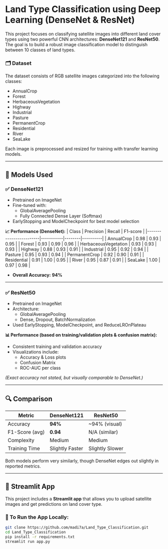 # Land Type Classification using Deep Learning (DenseNet & ResNet)

This project focuses on classifying satellite images into different land cover types using two powerful CNN architectures: **DenseNet121** and **ResNet50**. The goal is to build a robust image classification model to distinguish between 10 classes of land types.

### 🗂️ Dataset
The dataset consists of RGB satellite images categorized into the following classes:
- AnnualCrop
- Forest
- HerbaceousVegetation
- Highway
- Industrial
- Pasture
- PermanentCrop
- Residential
- River
- SeaLake

Each image is preprocessed and resized for training with transfer learning models.

---

## 🧠 Models Used

### ✅ DenseNet121
- Pretrained on ImageNet
- Fine-tuned with:
  - GlobalAveragePooling
  - Fully Connected Dense Layer (Softmax)
- EarlyStopping and ModelCheckpoint for best model selection

**📈 Performance (DenseNet):**
| Class                  | Precision | Recall | F1-score |
|------------------------|-----------|--------|----------|
| AnnualCrop             | 0.98      | 0.93   | 0.95     |
| Forest                 | 0.93      | 0.99   | 0.96     |
| HerbaceousVegetation   | 0.93      | 0.93   | 0.93     |
| Highway                | 0.88      | 0.93   | 0.91     |
| Industrial             | 0.95      | 0.92   | 0.94     |
| Pasture                | 0.95      | 0.93   | 0.94     |
| PermanentCrop          | 0.92      | 0.90   | 0.91     |
| Residential            | 0.91      | 1.00   | 0.95     |
| River                  | 0.95      | 0.87   | 0.91     |
| SeaLake                | 1.00      | 0.97   | 0.98     |

- **Overall Accuracy:** **94%**

---

### ✅ ResNet50
- Pretrained on ImageNet
- Architecture:
  - GlobalAveragePooling
  - Dense, Dropout, BatchNormalization
- Used EarlyStopping, ModelCheckpoint, and ReduceLROnPlateau

**📊 Performance (based on training/validation plots & confusion matrix):**
- Consistent training and validation accuracy
- Visualizations include:
  - Accuracy & Loss plots
  - Confusion Matrix
  - ROC-AUC per class

*(Exact accuracy not stated, but visually comparable to DenseNet.)*

---

## 🔍 Comparison

| Metric            | DenseNet121 | ResNet50    |
|-------------------|-------------|-------------|
| Accuracy          | **94%**     | ~94% (visual)|
| F1-Score (avg)    | **0.94**    | N/A (similar)|
| Complexity        | Medium      | Medium      |
| Training Time     | Slightly Faster | Slightly Slower |

Both models perform very similarly, though DenseNet edges out slightly in reported metrics.

---

## 🚀 Streamlit App

This project includes a **Streamlit app** that allows you to upload satellite images and get predictions on land cover type.

### 🔧 To Run the App Locally:

```bash
git clone https://github.com/madi7a/Land_Type_Classification.git
cd Land_Type_Classification
pip install -r requirements.txt
streamlit run app.py
